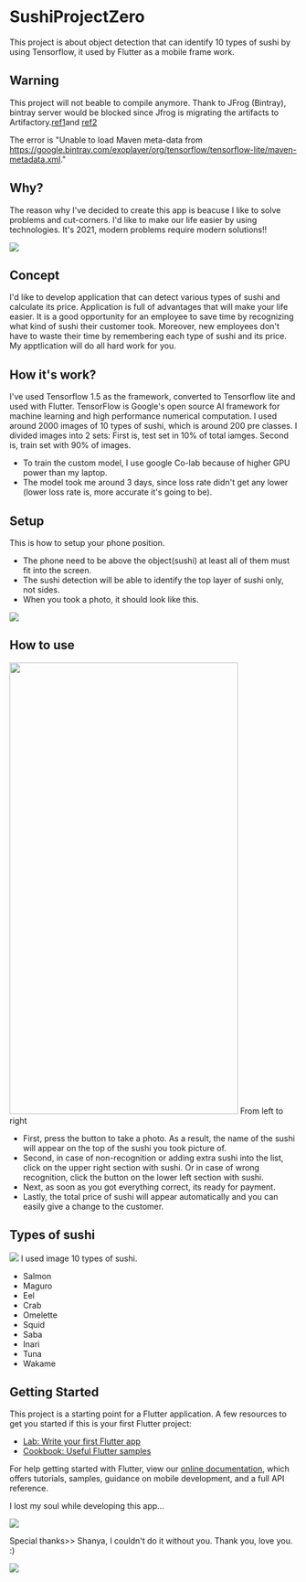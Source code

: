 # SushiProjectZero

This project is about object detection that can identify 10 types of sushi by using Tensorflow, it used by Flutter as a mobile frame work.

## Warning
This project will not beable to compile anymore. Thank to JFrog (Bintray), bintray server would be blocked since Jfrog is migrating the artifacts to Artifactory.[ref1](https://jfrog.com/blog/into-the-sunset-bintray-jcenter-gocenter-and-chartcenter/)and [ref2](https://stackoverflow.com/questions/70309075/problems-in-android-repository-flutter-tensorflow-lite-by-bintray-502)

The error is
"Unable to load Maven meta-data from https://google.bintray.com/exoplayer/org/tensorflow/tensorflow-lite/maven-metadata.xml."

## Why?
The reason why I've decided to create this app is beacuse I like to solve problems and cut-corners. I'd like to make our life easier by using  technologies. It's 2021, modern problems require modern solutions!!

<img src="https://media.giphy.com/media/9058ZMj6ooluP4UUPl/giphy.gif">

## Concept
I'd like to develop application that can detect various types of sushi and calculate its price.
Application is full of advantages that will make your life easier. It is a good opportunity for an employee to save time by recognizing what kind of sushi their customer took. 
Moreover, new employees don't have to waste their time by remembering each type of sushi and its price. My apptlication will do all hard work for you.

## How it's work?
I've used Tensorflow 1.5 as the framework, converted to Tensorflow lite and used with Flutter.
TensorFlow is Google's open source AI framework for machine learning and high performance numerical computation.
I used around 2000 images of 10 types of sushi, which is around 200 pre classes.
I divided images into 2 sets: 
First is, test set in 10% of total iamges. Second is, train set with 90% of images.

- To train the custom model, I use google Co-lab because of higher GPU power than my laptop.
- The model took me around 3 days, since loss rate didn't get any lower (lower loss rate is, more accurate it's going to be).

## Setup
This is how to setup your phone position.
- The phone need to be above the object(sushi) at least all of them must fit into the screen.
- The sushi detection will be able to identify the top layer of sushi only, not sides.
- When you took a  photo, it should look like this.
<img src="https://user-images.githubusercontent.com/39997819/114253739-9ada1780-99d5-11eb-9bc0-e4b80de8087b.jpg">

## How to use
<img src="https://user-images.githubusercontent.com/39997819/114254216-3f5d5900-99d8-11eb-87a6-7d63d5746db2.jpg" width="400" height="790">
From left to right

- First, press the button to take a photo. As a result, the name of the sushi will appear on the top of the sushi you took picture of.
- Second, in case of non-recognition or adding extra sushi into the list, click on the upper right section with sushi. Or in case of wrong recognition, click the button on the lower left section with sushi.
- Next, as soon as you got everything correct, its ready for payment.
- Lastly, the total price of sushi will appear automatically and you can easily give a change to the customer.


## Types of sushi
<img src="https://user-images.githubusercontent.com/39997819/114253368-1aff7d80-99d4-11eb-972c-3533a406bf58.png">
I used image 10 types of sushi.

- Salmon
- Maguro
- Eel
- Crab
- Omelette
- Squid
- Saba
- Inari
- Tuna
- Wakame


## Getting Started
This project is a starting point for a Flutter application.
A few resources to get you started if this is your first Flutter project:

- [Lab: Write your first Flutter app](https://flutter.dev/docs/get-started/codelab)
- [Cookbook: Useful Flutter samples](https://flutter.dev/docs/cookbook)

For help getting started with Flutter, view our
[online documentation](https://flutter.dev/docs), which offers tutorials,
samples, guidance on mobile development, and a full API reference.

I lost my soul while developing this app...

<img src="https://media.giphy.com/media/zOvBKUUEERdNm/giphy.gif"  />

Special thanks>> Shanya, I couldn't do it without you. Thank you, love you. :)

<img src="https://media.giphy.com/media/13awhIC2CcDaHC/giphy.gif"  />
